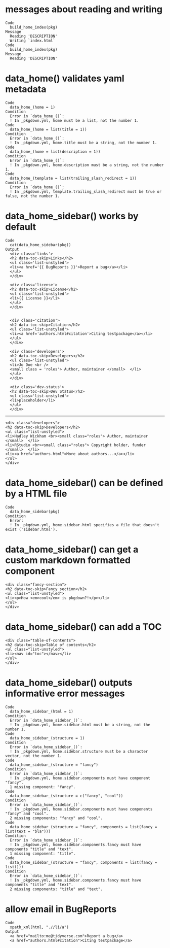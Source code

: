 # messages about reading and writing

    Code
      build_home_index(pkg)
    Message
      Reading 'DESCRIPTION'
      Writing `index.html`
    Code
      build_home_index(pkg)
    Message
      Reading 'DESCRIPTION'

# data_home() validates yaml metadata

    Code
      data_home_(home = 1)
    Condition
      Error in `data_home_()`:
      ! In _pkgdown.yml, home must be a list, not the number 1.
    Code
      data_home_(home = list(title = 1))
    Condition
      Error in `data_home_()`:
      ! In _pkgdown.yml, home.title must be a string, not the number 1.
    Code
      data_home_(home = list(description = 1))
    Condition
      Error in `data_home_()`:
      ! In _pkgdown.yml, home.description must be a string, not the number 1.
    Code
      data_home_(template = list(trailing_slash_redirect = 1))
    Condition
      Error in `data_home_()`:
      ! In _pkgdown.yml, template.trailing_slash_redirect must be true or false, not the number 1.

# data_home_sidebar() works by default

    Code
      cat(data_home_sidebar(pkg))
    Output
      <div class='links'>
      <h2 data-toc-skip>Links</h2>
      <ul class='list-unstyled'>
      <li><a href='{{ BugReports }}'>Report a bug</a></li>
      </ul>
      </div>
      
      <div class='license'>
      <h2 data-toc-skip>License</h2>
      <ul class='list-unstyled'>
      <li>{{ License }}</li>
      </ul>
      </div>
      
      
      <div class='citation'>
      <h2 data-toc-skip>Citation</h2>
      <ul class='list-unstyled'>
      <li><a href='authors.html#citation'>Citing testpackage</a></li>
      </ul>
      </div>
      
      <div class='developers'>
      <h2 data-toc-skip>Developers</h2>
      <ul class='list-unstyled'>
      <li>Jo Doe <br />
      <small class = 'roles'> Author, maintainer </small>  </li>
      </ul>
      </div>
      
      <div class='dev-status'>
      <h2 data-toc-skip>Dev Status</h2>
      <ul class='list-unstyled'>
      <li>placeholder</li>
      </ul>
      </div>

---

    <div class="developers">
    <h2 data-toc-skip>Developers</h2>
    <ul class="list-unstyled">
    <li>Hadley Wickham <br><small class="roles"> Author, maintainer </small>  </li>
    <li>RStudio <br><small class="roles"> Copyright holder, funder </small>  </li>
    <li><a href="authors.html">More about authors...</a></li>
    </ul>
    </div>

# data_home_sidebar() can be defined by a HTML file

    Code
      data_home_sidebar(pkg)
    Condition
      Error:
      ! In _pkgdown.yml, home.sidebar.html specifies a file that doesn't exist ('sidebar.html').

# data_home_sidebar() can get a custom markdown formatted component

    <div class="fancy-section">
    <h2 data-toc-skip>Fancy section</h2>
    <ul class="list-unstyled">
    <li><p>How <em>cool</em> is pkgdown?!</p></li>
    </ul>
    </div>

# data_home_sidebar() can add a TOC

    <div class="table-of-contents">
    <h2 data-toc-skip>Table of contents</h2>
    <ul class="list-unstyled">
    <li><nav id="toc"></nav></li>
    </ul>
    </div>

# data_home_sidebar() outputs informative error messages

    Code
      data_home_sidebar_(html = 1)
    Condition
      Error in `data_home_sidebar_()`:
      ! In _pkgdown.yml, home.sidebar.html must be a string, not the number 1.
    Code
      data_home_sidebar_(structure = 1)
    Condition
      Error in `data_home_sidebar_()`:
      ! In _pkgdown.yml, home.sidebar.structure must be a character vector, not the number 1.
    Code
      data_home_sidebar_(structure = "fancy")
    Condition
      Error in `data_home_sidebar_()`:
      ! In _pkgdown.yml, home.sidebar.components must have component "fancy".
      1 missing component: "fancy".
    Code
      data_home_sidebar_(structure = c("fancy", "cool"))
    Condition
      Error in `data_home_sidebar_()`:
      ! In _pkgdown.yml, home.sidebar.components must have components "fancy" and "cool".
      2 missing components: "fancy" and "cool".
    Code
      data_home_sidebar_(structure = "fancy", components = list(fancy = list(text = "bla")))
    Condition
      Error in `data_home_sidebar_()`:
      ! In _pkgdown.yml, home.sidebar.components.fancy must have components "title" and "text".
      1 missing component: "title".
    Code
      data_home_sidebar_(structure = "fancy", components = list(fancy = list()))
    Condition
      Error in `data_home_sidebar_()`:
      ! In _pkgdown.yml, home.sidebar.components.fancy must have components "title" and "text".
      2 missing components: "title" and "text".

# allow email in BugReports

    Code
      xpath_xml(html, ".//li/a")
    Output
      <a href="mailto:me@tidyverse.com">Report a bug</a>
      <a href="authors.html#citation">Citing testpackage</a>

